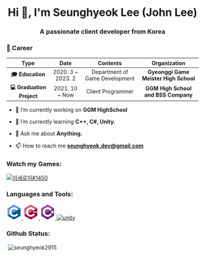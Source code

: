 <h1 align="center">Hi 👋, I'm Seunghyeok Lee (John Lee)</h1>
<h3 align="center">A passionate client developer from Korea</h3>

### :purple_heart: Career

| **Type** | **Date** | **Contents** | **Organization** |
|:--------:|:--------:|:--------:|:--------:|
| **:mortar_board: Education** | 2020. 3 ~ 2023. 2 | Department of Game Development | **Gyeonggi Game Meister High School** |
| **💻 Graduation Project** | 2021. 10 ~ Now | Client Programmer | **GGM High School and BSS Company** |

- 🔭 I’m currently working on **GGM HighSchool**

- 🌱 I’m currently learning **C++, C#, Unity.**

- 💬 Ask me about **Anything.**

- 📫 How to reach me **seunghyeok.dev@gmail.com**

<h3 align="left">Watch my Games:</h3>
<p align="left">
<a href="https://www.youtube.com/channel/UCsEzm65mFUbIfGwFTk1nHDA/videos" target="blank"><img align="center" src="https://cdn.jsdelivr.net/npm/simple-icons@3.0.1/icons/youtube.svg" alt="이새로이#1450" height="30" width="40" /></a>
</p>

<h3 align="left">Languages and Tools:</h3>
<p align="left"> 
  <a href="https://www.cprogramming.com/" target="_blank"> <img src="https://raw.githubusercontent.com/devicons/devicon/master/icons/c/c-original.svg" alt="c" width="40" height="40"/> </a> 
  <a href="https://www.w3schools.com/cpp/" target="_blank"> <img src="https://raw.githubusercontent.com/devicons/devicon/master/icons/cplusplus/cplusplus-original.svg" alt="cplusplus" width="40" height="40"/> </a> 
  <a href="https://www.w3schools.com/cs/" target="_blank"> <img src="https://raw.githubusercontent.com/devicons/devicon/master/icons/csharp/csharp-original.svg" alt="csharp" width="40" height="40"/> </a> <a href="https://unity.com/" target="_blank"> <img src="https://www.vectorlogo.zone/logos/unity3d/unity3d-icon.svg" alt="unity" width="40" height="40"/> </a> </p>

<h3 align="left">Github Status:</h3>
<p>&nbsp;<img align="center" src="https://github-readme-stats.vercel.app/api?username=seunghyeok2915&show_icons=true&locale=en" alt="seunghyeok2915" /></p>
